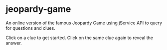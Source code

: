 # jeopardy-game
An online version of the famous Jeopardy Game using jService API to query for questions and clues. 

Click on a clue to get started. Click on the same clue again to reveal the answer.
